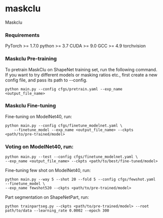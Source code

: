 # maskclu
Maskclu


### Requirements
PyTorch >= 1.7.0
python >= 3.7
CUDA >= 9.0
GCC >= 4.9
torchvision



### Maskclu Pre-training
To pretrain MaskClu on ShapeNet training set, run the following command. If you want to try different models or masking ratios etc., first create a new config file, and pass its path to --config.

```
python main.py --config cfgs/pretrain.yaml --exp_name <output_file_name> 
```


### Maskclu Fine-tuning
Fine-tuning on ModelNet40, run:

```
python main.py --config cfgs/finetune_modelnet.yaml \
    --finetune_model --exp_name <output_file_name> --ckpts <path/to/pre-trained/model>
```

### Voting on ModelNet40, run:

```
python main.py --test --config cfgs/finetune_modelnet.yaml \
--exp_name <output_file_name> --ckpts <path/to/best/fine-tuned/model>
```

Fine-tuning few shot on ModelNet40, run:
```
python main.py --way 5 --shot 20 --fold 5 --config cfgs/fewshot.yaml  --finetune_model \
--exp_name fewshot520 --ckpts <path/to/pre-trained/model>
```

Part segmentation on ShapeNetPart, run:
```
python trainpartseg.py --ckpts <path/to/pre-trained/model> --root path/to/data --learning_rate 0.0002 --epoch 300
```
